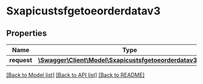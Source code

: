 # Sxapicustsfgetoeorderdatav3

## Properties
Name | Type | Description | Notes
------------ | ------------- | ------------- | -------------
**request** | [**\Swagger\Client\Model\Sxapicustsfgetoeorderdatav3Request**](Sxapicustsfgetoeorderdatav3Request.md) |  | [optional] 

[[Back to Model list]](../README.md#documentation-for-models) [[Back to API list]](../README.md#documentation-for-api-endpoints) [[Back to README]](../README.md)


